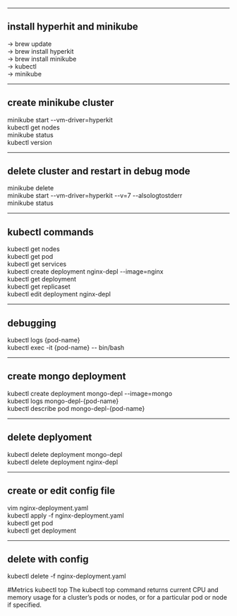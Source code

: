 ***
install hyperhit and minikube
---
 -> brew update
<br>
 -> brew install hyperkit
<br>
 -> brew install minikube
<br>
 -> kubectl
<br>
 -> minikube
<br>

***

create minikube cluster
---
minikube start --vm-driver=hyperkit
<br>
kubectl get nodes
<br>
minikube status
<br>
kubectl version
<br>

***

delete cluster and restart in debug mode
---
minikube delete
<br>
minikube start --vm-driver=hyperkit --v=7 --alsologtostderr
<br>
minikube status
<br>

***
kubectl commands
---
kubectl get nodes
<br>
kubectl get pod
<br>
kubectl get services
<br>
kubectl create deployment nginx-depl --image=nginx
<br>
kubectl get deployment
<br>
kubectl get replicaset
<br>
kubectl edit deployment nginx-depl
<br>

***
debugging
---
kubectl logs {pod-name}
<br>
kubectl exec -it {pod-name} -- bin/bash
<br>

***
create mongo deployment
---
kubectl create deployment mongo-depl --image=mongo
<br>
kubectl logs mongo-depl-{pod-name}
<br>
kubectl describe pod mongo-depl-{pod-name}
<br>

***
delete deplyoment
---
kubectl delete deployment mongo-depl
<br>
kubectl delete deployment nginx-depl
<br>


***
create or edit config file
---
vim nginx-deployment.yaml
<br>
kubectl apply -f nginx-deployment.yaml
<br>
kubectl get pod
<br>
kubectl get deployment
<br>

***
delete with config
---
kubectl delete -f nginx-deployment.yaml
<br>


#Metrics
kubectl top The kubectl top command returns current CPU and memory usage for a cluster’s pods or nodes, or for a particular pod or node if specified.
